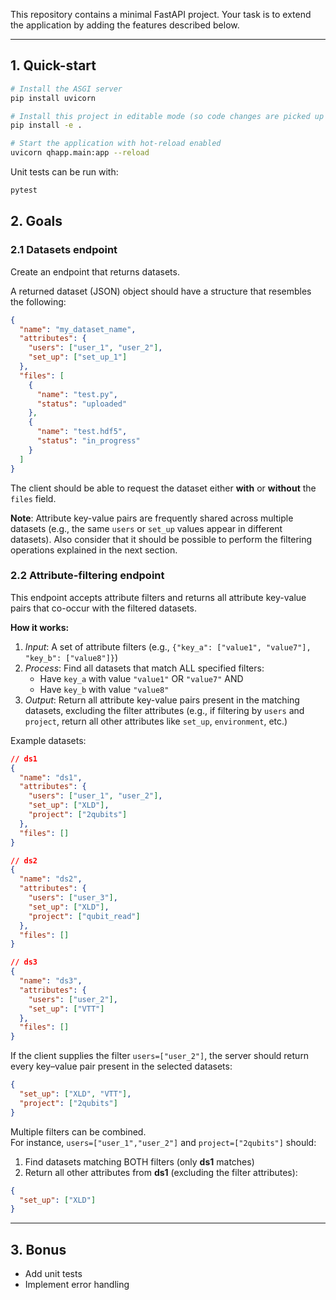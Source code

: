 This repository contains a minimal FastAPI project. Your task is to extend the application by adding the features described below.

---

## 1. Quick-start

```bash
# Install the ASGI server
pip install uvicorn

# Install this project in editable mode (so code changes are picked up automatically)
pip install -e .

# Start the application with hot-reload enabled
uvicorn qhapp.main:app --reload
```

Unit tests can be run with:

```bash
pytest
```

## 2. Goals

### 2.1 Datasets endpoint

Create an endpoint that returns datasets.  

A returned dataset (JSON) object should have a structure that resembles the following:
```json
{
  "name": "my_dataset_name",
  "attributes": {
    "users": ["user_1", "user_2"], 
    "set_up": ["set_up_1"]
  },
  "files": [
    {
      "name": "test.py", 
      "status": "uploaded"
    }, 
    {
      "name": "test.hdf5", 
      "status": "in_progress"
    }
  ]
}
```

The client should be able to request the dataset either **with** or **without** the `files` field.

**Note**: Attribute key-value pairs are frequently shared across multiple datasets (e.g., the same `users` or `set_up` values appear in different datasets). Also consider that it should be possible to perform the filtering operations explained in the next section.

### 2.2 Attribute-filtering endpoint

This endpoint accepts attribute filters and returns all attribute key-value pairs that co-occur with the filtered datasets.

**How it works:**

1. *Input*: A set of attribute filters (e.g., `{"key_a": ["value1", "value7"], "key_b": ["value8"]}`)
2. *Process*: Find all datasets that match ALL specified filters:
   - Have `key_a` with value `"value1"` OR `"value7"` AND
   - Have `key_b` with value `"value8"`
3. *Output*: Return all attribute key-value pairs present in the matching datasets, excluding the filter attributes (e.g., if filtering by `users` and `project`, return all other attributes like `set_up`, `environment`, etc.)


Example datasets:

```json
// ds1
{
  "name": "ds1",
  "attributes": {
    "users": ["user_1", "user_2"],
    "set_up": ["XLD"],
    "project": ["2qubits"]
  },
  "files": []
}

// ds2
{
  "name": "ds2", 
  "attributes": {
    "users": ["user_3"],
    "set_up": ["XLD"],
    "project": ["qubit_read"]
  },
  "files": []
}

// ds3
{
  "name": "ds3",
  "attributes": {
    "users": ["user_2"],
    "set_up": ["VTT"]
  },
  "files": []
}
```

If the client supplies the filter `users=["user_2"]`, the server should return every key–value pair present in the selected datasets:

```json
{
  "set_up": ["XLD", "VTT"],
  "project": ["2qubits"]
}
```

Multiple filters can be combined.  
For instance, `users=["user_1","user_2"]` and `project=["2qubits"]` should:
1. Find datasets matching BOTH filters (only **ds1** matches)
2. Return all other attributes from **ds1** (excluding the filter attributes):

```json
{
  "set_up": ["XLD"]
}
```

---

## 3. Bonus

* Add unit tests
* Implement error handling